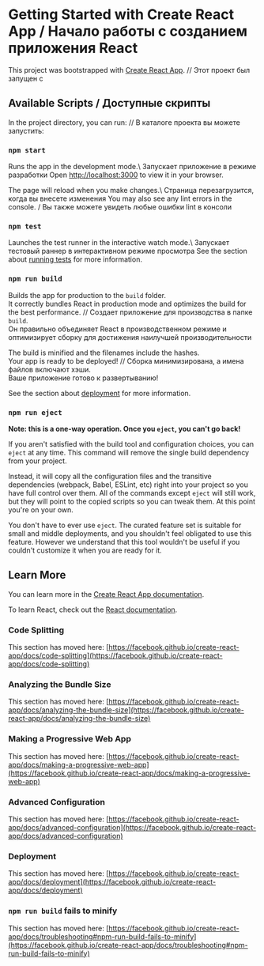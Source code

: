 # Getting Started with Create React App / Начало работы с созданием приложения React

This project was bootstrapped with [Create React App](https://github.com/facebook/create-react-app).
// Этот проект был запущен с 

## Available Scripts / Доступные скрипты

In the project directory, you can run:
// В каталоге проекта вы можете запустить:

### `npm start`

Runs the app in the development mode.\ Запускает приложение в режиме разработки
Open [http://localhost:3000](http://localhost:3000) to view it in your browser.

The page will reload when you make changes.\ Страница перезагрузится, когда вы внесете изменения
You may also see any lint errors in the console. / Вы также можете увидеть любые ошибки lint в консоли

### `npm test`

Launches the test runner in the interactive watch mode.\  Запускает тестовый раннер в интерактивном режиме просмотра
See the section about [running tests](https://facebook.github.io/create-react-app/docs/running-tests) for more information.

### `npm run build`

Builds the app for production to the `build` folder.\
It correctly bundles React in production mode and optimizes the build for the best performance.
// Создает приложение для производства в папке `build`.\
Он правильно объединяет React в производственном режиме и оптимизирует сборку для достижения наилучшей производительности

The build is minified and the filenames include the hashes.\
Your app is ready to be deployed!
// Сборка минимизирована, а имена файлов включают хэши.\
Ваше приложение готово к развертыванию!

See the section about [deployment](https://facebook.github.io/create-react-app/docs/deployment) for more information.

### `npm run eject`

**Note: this is a one-way operation. Once you `eject`, you can't go back!**

If you aren't satisfied with the build tool and configuration choices, you can `eject` at any time. This command will remove the single build dependency from your project.

Instead, it will copy all the configuration files and the transitive dependencies (webpack, Babel, ESLint, etc) right into your project so you have full control over them. All of the commands except `eject` will still work, but they will point to the copied scripts so you can tweak them. At this point you're on your own.

You don't have to ever use `eject`. The curated feature set is suitable for small and middle deployments, and you shouldn't feel obligated to use this feature. However we understand that this tool wouldn't be useful if you couldn't customize it when you are ready for it.

## Learn More

You can learn more in the [Create React App documentation](https://facebook.github.io/create-react-app/docs/getting-started).

To learn React, check out the [React documentation](https://reactjs.org/).

### Code Splitting

This section has moved here: [https://facebook.github.io/create-react-app/docs/code-splitting](https://facebook.github.io/create-react-app/docs/code-splitting)

### Analyzing the Bundle Size

This section has moved here: [https://facebook.github.io/create-react-app/docs/analyzing-the-bundle-size](https://facebook.github.io/create-react-app/docs/analyzing-the-bundle-size)

### Making a Progressive Web App

This section has moved here: [https://facebook.github.io/create-react-app/docs/making-a-progressive-web-app](https://facebook.github.io/create-react-app/docs/making-a-progressive-web-app)

### Advanced Configuration

This section has moved here: [https://facebook.github.io/create-react-app/docs/advanced-configuration](https://facebook.github.io/create-react-app/docs/advanced-configuration)

### Deployment

This section has moved here: [https://facebook.github.io/create-react-app/docs/deployment](https://facebook.github.io/create-react-app/docs/deployment)

### `npm run build` fails to minify

This section has moved here: [https://facebook.github.io/create-react-app/docs/troubleshooting#npm-run-build-fails-to-minify](https://facebook.github.io/create-react-app/docs/troubleshooting#npm-run-build-fails-to-minify)
